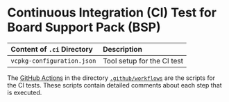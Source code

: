 # Continuous Integration (CI) Test for Board Support Pack (BSP)

Content of `.ci` Directory   | Description
:----------------------------|:-----------------
`vcpkg-configuration.json`   | Tool setup for the CI test

The [GitHub Actions](https://github.com/Open-CMSIS-Pack/STM32L0538-DISCO_BSP/tree/main/README.md#github-actions) in the directory [`.github/workflows`](https://github.com/Open-CMSIS-Pack/STM32L0538-DISCO_BSP/tree/main/.github/workflows) are the scripts for the CI tests. These scripts contain detailed comments about each step that is executed.
